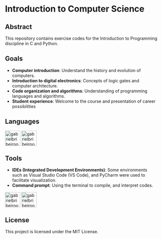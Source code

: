# Introduction to Computer Science

## Abstract
This repository contains exercise codes for the Introduction to Programming discipline in C and Python.

## Goals
- **Computer introduction**: Understand the history and evolution of computers.
- **Introduction to digital electronics**: Concepts of logic gates and computer architecture.
- **Code organization and algorithms**: Understanding of programming languages ​​and algorithms.
- **Student experience**: Welcome to the course and presentation of career possibilities

## Languages
<div style="display: inline_block"><cbr>
  <img align = "top" alt = "gabrielbribeiroo_C" height = "50" width = "50" src="https://cdn.jsdelivr.net/gh/devicons/devicon/icons/c/c-original.svg" />
  <img align = "top" alt = "gabrielbribeiroo_Python" height = "50" width = "50" src="https://cdn.jsdelivr.net/gh/devicons/devicon/icons/python/python-original.svg" />
</div>

## Tools
- **IDEs (Integrated Development Environments)**: Some environments such as Visual Studio Code (VS Code), and PyCharm were used to facilitate visualization.
- **Command prompt**: Using the terminal to compile, and interpret codes.

<div style="display: inline_block"><cbr>
  <img align = "top" alt = "gabrielbribeiroo_VSCode" height = "50" width = "50" src="https://cdn.jsdelivr.net/gh/devicons/devicon/icons/vscode/vscode-original.svg" />
  <img align = "top" alt = "gabrielbribeiroo_PowerShell" height = "50" width = "50" src="https://cdn.jsdelivr.net/gh/devicons/devicon/icons/powershell/powershell-original.svg" /> 
</div>

## License
This project is licensed under the MIT License.
